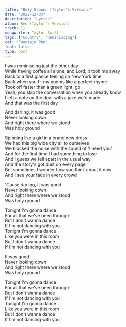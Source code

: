 ```yaml
---
title: "Holy Ground (Taylor's Version)"
date: "2022-12-03"
description: "Lyrics"
album: Red (Taylor's Version)
track: 11
songwriter: Taylor Swift
tags: ["Country", "Reminiscing"]
cat: "Fountain Pen"
feat: false
type: post
---
```


<p className="verse-one">
I was reminiscing just the other day <br />
While having coffee all alone, and Lord, it took me away <br />
Back to a first glance feeling on New York time <br />
Back when you fit my poems like a perfect rhyme <br />
Took off faster than a green light, go <br />
Yeah, you skip the conversation when you already know <br />
I left a note on the door with a joke we'd made <br />
And that was the first day <br />
</p>
<p className="chorus">
And darling, it was good <br />
Never looking down <br />
And right there where we stood <br />
Was holy ground <br />
</p>
<p className="verse-two">
Spinning like a girl in a brand new dress <br />
We had this big wide city all to ourselves <br />
We blocked the noise with the sound of 'I need you' <br />
And for the first time I had something to lose <br />
And I guess we fell apart in the usual way <br />
And the story's got dust on every page <br />
But sometimes I wonder how you think about it now <br />
And I see your face in every crowd <br />
</p>
<p className="chorus">
'Cause darling, it was good <br />
Never looking down <br />
And right there where we stood <br />
Was holy ground <br />
</p>
<p className="bridge">
Tonight I'm gonna dance <br />
For all that we've been through <br />
But I don't wanna dance <br />
If I'm not dancing with you <br />
Tonight I'm gonna dance <br />
Like you were in this room <br />
But I don't wanna dance <br />
If I'm not dancing with you <br />
</p>
<p className="chorus">
It was good <br />
Never looking down <br />
And right there where we stood <br />
Was holy ground <br />
</p>
<p className="outro">
Tonight I'm gonna dance <br />
For all that we've been through <br />
But I don't wanna dance <br />
If I'm not dancing with you <br />
Tonight I'm gonna dance <br />
Like you were in this room <br />
But I don't wanna dance <br />
If I'm not dancing with you <br />
</p>
